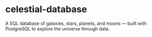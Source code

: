 # celestial-database
A SQL database of galaxies, stars, planets, and moons — built with PostgreSQL to explore the universe through data.
